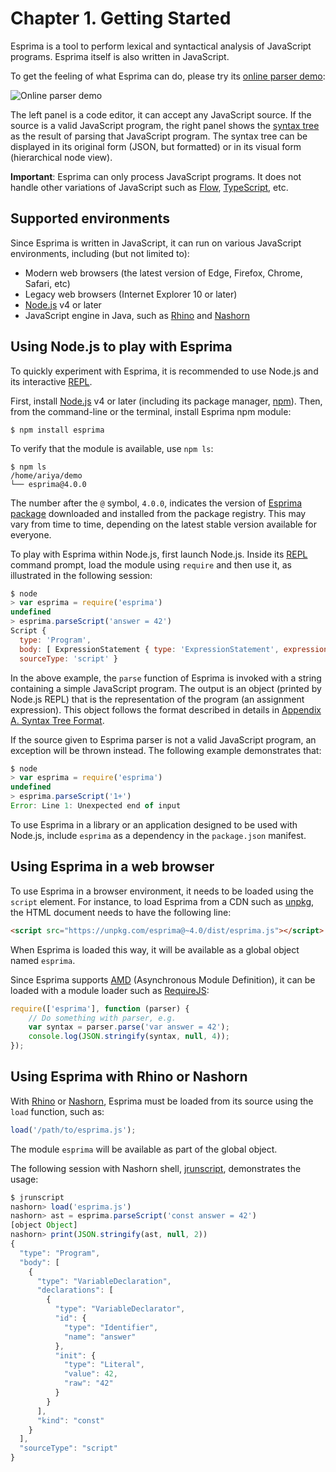 # Chapter 1. Getting Started

Esprima is a tool to perform lexical and syntactical analysis of JavaScript programs. Esprima itself is also written in JavaScript.

To get the feeling of what Esprima can do, please try its [online parser demo](http://esprima.org/demo/parse.html):

![Online parser demo](online-parser.png)

The left panel is a code editor, it can accept any JavaScript source. If the source is a valid JavaScript program, the right panel shows the [syntax tree](https://en.wikipedia.org/wiki/Abstract_syntax_tree) as the result of parsing that JavaScript program. The syntax tree can be displayed in its original form (JSON, but formatted) or in its visual form (hierarchical node view).

**Important**: Esprima can only process JavaScript programs. It does not handle other variations of JavaScript such as [Flow](https://flow.org/), [TypeScript](http://www.typescriptlang.org/), etc.

## Supported environments

Since Esprima is written in JavaScript, it can run on various JavaScript environments, including (but not limited to):

* Modern web browsers (the latest version of Edge, Firefox, Chrome, Safari, etc)
* Legacy web browsers (Internet Explorer 10 or later)
* [Node.js](https://nodejs.org/en/) v4 or later
* JavaScript engine in Java, such as [Rhino](https://developer.mozilla.org/en-US/docs/Mozilla/Projects/Rhino) and [Nashorn](https://docs.oracle.com/javase/8/docs/technotes/guides/scripting/nashorn/)

## Using Node.js to play with Esprima

To quickly experiment with Esprima, it is recommended to use Node.js and its interactive [REPL](https://en.wikipedia.org/wiki/REPL).

First, install [Node.js](https://nodejs.org/en/) v4 or later (including its package manager, [npm](https://docs.npmjs.com/)). Then, from the command-line or the terminal, install Esprima npm module:

```
$ npm install esprima
```

To verify that the module is available, use `npm ls`:

```
$ npm ls
/home/ariya/demo
└── esprima@4.0.0
```

The number after the `@` symbol, `4.0.0`, indicates the version of [Esprima package](https://www.npmjs.com/package/esprima) downloaded and installed from the package registry. This may vary from time to time, depending on the latest stable version available for everyone.

To play with Esprima within Node.js, first launch Node.js. Inside its [REPL](https://en.wikipedia.org/wiki/REPL) command prompt, load the module using `require` and then use it, as illustrated in the following session:

```js
$ node
> var esprima = require('esprima')
undefined
> esprima.parseScript('answer = 42')
Script {
  type: 'Program',
  body: [ ExpressionStatement { type: 'ExpressionStatement', expression: [Object] } ],
  sourceType: 'script' }
```

In the above example, the `parse` function of Esprima is invoked with a string containing a simple JavaScript program. The output is an object (printed by Node.js REPL) that is the representation of the program (an assignment expression). This object follows the format described in details in [Appendix A. Syntax Tree Format](syntax-tree-format.html).

If the source given to Esprima parser is not a valid JavaScript program, an exception will be thrown instead. The following example demonstrates that:

```js
$ node
> var esprima = require('esprima')
undefined
> esprima.parseScript('1+')
Error: Line 1: Unexpected end of input
```

To use Esprima in a library or an application designed to be used with Node.js, include `esprima` as a dependency in the `package.json` manifest.

## Using Esprima in a web browser

To use Esprima in a browser environment, it needs to be loaded using the `script` element. For instance, to load Esprima from a CDN such as [unpkg](https://unpkg.com/), the HTML document needs to have the following line:

```html
<script src="https://unpkg.com/esprima@~4.0/dist/esprima.js"></script>
```

When  Esprima is loaded this way, it will be available as a global object named `esprima`.

Since Esprima supports [AMD](https://github.com/amdjs/amdjs-api/wiki/AMD) (Asynchronous Module Definition), it can be loaded with a module loader such as [RequireJS](http://requirejs.org/):

```js
require(['esprima'], function (parser) {
    // Do something with parser, e.g.
    var syntax = parser.parse('var answer = 42');
    console.log(JSON.stringify(syntax, null, 4));
});
```

## Using Esprima with Rhino or Nashorn

With [Rhino](https://developer.mozilla.org/en-US/docs/Mozilla/Projects/Rhino) or [Nashorn](https://docs.oracle.com/javase/8/docs/technotes/guides/scripting/nashorn/), Esprima must be loaded from its source using the `load` function, such as:

```js
load('/path/to/esprima.js');
```

The module `esprima` will be available as part of the global object.

The following session with Nashorn shell, [jrunscript](https://docs.oracle.com/javase/8/docs/technotes/tools/windows/jrunscript.html), demonstrates the usage:

```js
$ jrunscript
nashorn> load('esprima.js')
nashorn> ast = esprima.parseScript('const answer = 42')
[object Object]
nashorn> print(JSON.stringify(ast, null, 2))
{
  "type": "Program",
  "body": [
    {
      "type": "VariableDeclaration",
      "declarations": [
        {
          "type": "VariableDeclarator",
          "id": {
            "type": "Identifier",
            "name": "answer"
          },
          "init": {
            "type": "Literal",
            "value": 42,
            "raw": "42"
          }
        }
      ],
      "kind": "const"
    }
  ],
  "sourceType": "script"
}
```

